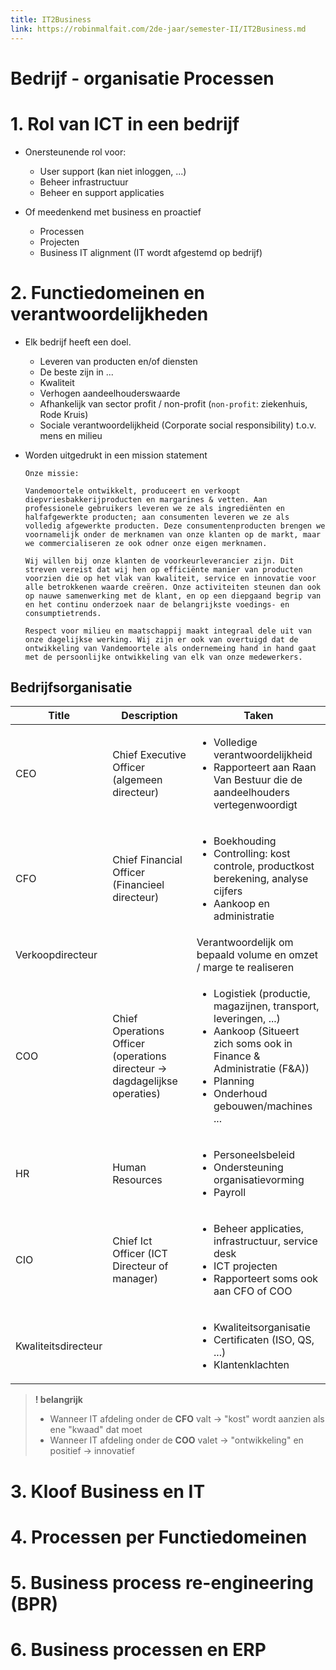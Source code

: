 ```yaml
---
title: IT2Business
link: https://robinmalfait.com/2de-jaar/semester-II/IT2Business.md
---
```


# Bedrijf - organisatie Processen

# 1. Rol van ICT in een bedrijf

- Onersteunende rol voor:
    - User support (kan niet inloggen, ...)
    - Beheer infrastructuur
    - Beheer en support applicaties

- Of meedenkend met business en proactief
    - Processen
    - Projecten
    - Business IT alignment (IT wordt afgestemd op bedrijf)

# 2. Functiedomeinen en verantwoordelijkheden

- Elk bedrijf heeft een doel.
    - Leveren van producten en/of diensten
    - De beste zijn in ...
    - Kwaliteit
    - Verhogen aandeelhouderswaarde
    - Afhankelijk van sector profit / non-profit (`non-profit`: ziekenhuis, Rode Kruis)
    - Sociale verantwoordelijkheid (Corporate social responsibility) t.o.v. mens en milieu
- Worden uitgedrukt in een mission statement

    ```
    Onze missie:

    Vandemoortele ontwikkelt, produceert en verkoopt diepvriesbakkerijproducten en margarines & vetten. Aan professionele gebruikers leveren we ze als ingrediënten en halfafgewerkte producten; aan consumenten leveren we ze als volledig afgewerkte producten. Deze consumentenproducten brengen we voornamelijk onder de merknamen van onze klanten op de markt, maar we commercialiseren ze ook odner onze eigen merknamen.

    Wij willen bij onze klanten de voorkeurleverancier zijn. Dit streven vereist dat wij hen op efficiënte manier van producten voorzien die op het vlak van kwaliteit, service en innovatie voor alle betrokkenen waarde creëren. Onze activiteiten steunen dan ook op nauwe samenwerking met de klant, en op een diepgaand begrip van en het continu onderzoek naar de belangrijkste voedings- en consumptietrends.

    Respect voor milieu en maatschappij maakt integraal dele uit van onze dagelijkse werking. Wij zijn er ook van overtuigd dat de ontwikkeling van Vandemoortele als ondernemeing hand in hand gaat met de persoonlijke ontwikkeling van elk van onze medewerkers.
    ```
## Bedrijfsorganisatie

| Title | Description | Taken |
| ----- | ----------- | ----- |
| CEO | Chief Executive Officer (algemeen directeur) | <ul><li>Volledige verantwoordelijkheid</li><li>Rapporteert aan Raan Van Bestuur die de aandeelhouders vertegenwoordigt</li></ul> |
| CFO | Chief Financial Officer (Financieel directeur) | <ul><li>Boekhouding</li><li>Controlling: kost controle, productkost berekening, analyse cijfers</li><li>Aankoop en administratie</li></ul> |
| Verkoopdirecteur | &nbsp; | Verantwoordelijk om bepaald volume en omzet / marge te realiseren |
| COO | Chief Operations Officer (operations directeur -> dagdagelijkse operaties) | <ul><li>Logistiek (productie, magazijnen, transport, leveringen, ...)</li><li>Aankoop (Situeert zich soms ook in Finance & Administratie (F&A))</li><li>Planning</li><li>Onderhoud gebouwen/machines ...</li></ul> |
| HR | Human Resources | <ul><li>Personeelsbeleid</li><li>Ondersteuning organisatievorming</li><li>Payroll</li></ul> |
| CIO | Chief Ict Officer (ICT Directeur of manager) | <ul><li>Beheer applicaties, infrastructuur, service desk</li><li>ICT projecten</li><li>Rapporteert soms ook aan CFO of COO</li></ul> |
| Kwaliteitsdirecteur | &nbsp; | <ul><li>Kwaliteitsorganisatie</li><li>Certificaten (ISO, QS, ...)</li><li>Klantenklachten</li></ul> |

> **! belangrijk**
>
> - Wanneer IT afdeling onder de **CFO** valt -> "kost" wordt aanzien als ene "kwaad" dat moet
> - Wanneer IT afdeling onder de **COO** valet -> "ontwikkeling" en positief -> innovatief

# 3. Kloof Business en IT
# 4. Processen per Functiedomeinen
# 5. Business process re-engineering (BPR)
# 6. Business processen en ERP
